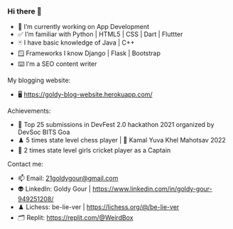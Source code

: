 ### Hi there 👋

- 🔭 I’m currently working on App Development
- ✅ I’m familiar with Python | HTML5 | CSS | Dart | Fluttter 
- 🃏 I have basic knowledge of Java | C++
- 🪟 Frameworks I know Django | Flask | Bootstrap
- ⌨️ I’m a SEO content writer

My blogging website:
- 🖥️ https://goldy-blog-website.herokuapp.com/

Achievements: 

- 🏅 Top 25 submissions in DevFest 2.0 hackathon 2021 organized by DevSoc BITS Goa
- ♟️ 5 times state level chess player | 🥇 Kamal Yuva Khel Mahotsav 2022
- 🏏 2 times state level girls cricket player as a Captain

Contact me:

- 📫 Email: 21goldygour@gmail.com
- 👽 LinkedIn: Goldy Gour | https://www.linkedin.com/in/goldy-gour-949251208/
- ♟️ Lichess: be-lie-ver | https://lichess.org/@/be-lie-ver
- 🗂️ Replit: https://replit.com/@WeirdBox


